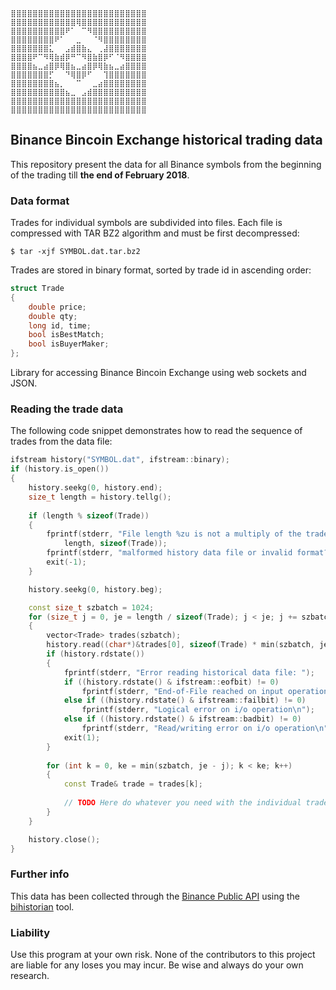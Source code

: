 ```
⣿⣿⣿⣿⣿⣿⣿⣿⣿⣿⣿⣿⣿⣿⣿⣿⣿⣿⣿⣿⣿⣿⣿⣿⣿
⣿⣿⣿⣿⣿⣿⣿⣿⣿⣿⣿⣿⢿⣿⣿⣿⣿⣿⣿⣿⣿⣿⣿⣿⣿
⣿⣿⣿⣿⣿⣿⣿⣿⣿⣿⠟⠁⠀⠉⠻⣿⣿⣿⣿⣿⣿⣿⣿⣿⣿
⣿⣿⣿⣿⣿⣿⣿⣿⠟⠁⠀⠀⣀⠀⠀⠈⠻⣿⣿⣿⣿⣿⣿⣿⣿
⣿⣿⣿⣿⣿⣿⣿⣅⠀⠀⣠⣾⣿⣷⣄⠀⢀⣼⣿⣿⣿⣿⣿⣿⣿
⣿⣿⣿⣿⠟⠉⠻⢿⣷⣾⡿⠛⠉⠻⣿⣷⣿⡿⠋⠈⠻⣿⣿⣿⣿
⣿⣿⣿⣿⣦⣀⣴⣿⡿⢿⣿⣦⣀⣴⣿⡿⢿⣷⣦⣀⣴⣿⣿⣿⣿
⣿⣿⣿⣿⣿⣿⣿⡋⠀⠀⠙⢿⣿⡿⠋⠀⠀⢹⣿⣿⣿⣿⣿⣿⣿
⣿⣿⣿⣿⣿⣿⣿⣿⣦⡀⠀⠀⠉⠀⠀⣀⣴⣿⣿⣿⣿⣿⣿⣿⣿
⣿⣿⣿⣿⣿⣿⣿⣿⣿⣿⣦⣀⠀⣠⣾⣿⣿⣿⣿⣿⣿⣿⣿⣿⣿
⣿⣿⣿⣿⣿⣿⣿⣿⣿⣿⣿⣿⣿⣿⣿⣿⣿⣿⣿⣿⣿⣿⣿⣿⣿
⣿⣿⣿⣿⣿⣿⣿⣿⣿⣿⣿⣿⣿⣿⣿⣿⣿⣿⣿⣿⣿⣿⣿⣿⣿
```

## Binance Bincoin Exchange historical trading data

This repository present the data for all Binance symbols from the beginning of the trading till **the end of February 2018**. 

### Data format

Trades for individual symbols are subdivided into files. Each file is compressed with TAR BZ2 algorithm and must be first decompressed:

```
$ tar -xjf SYMBOL.dat.tar.bz2
```

Trades are stored in binary format, sorted by trade id in ascending order:

```cpp
struct Trade
{
	double price;
	double qty;
	long id, time;
	bool isBestMatch;
	bool isBuyerMaker;
};
```
Library for accessing Binance Bincoin Exchange using web sockets and JSON.

### Reading the trade data

The following code snippet demonstrates how to read the sequence of trades from the data file:

```cpp
ifstream history("SYMBOL.dat", ifstream::binary);
if (history.is_open())
{
	history.seekg(0, history.end);
	size_t length = history.tellg();
	
	if (length % sizeof(Trade))
	{
		fprintf(stderr, "File length %zu is not a multiply of the trade record size %zu\n",
			length, sizeof(Trade));
		fprintf(stderr, "malformed history data file or invalid format?\n");
		exit(-1);
	}

	history.seekg(0, history.beg);

	const size_t szbatch = 1024;
	for (size_t j = 0, je = length / sizeof(Trade); j < je; j += szbatch)
	{
		vector<Trade> trades(szbatch);
		history.read((char*)&trades[0], sizeof(Trade) * min(szbatch, je - j));
		if (history.rdstate())
		{
			fprintf(stderr, "Error reading historical data file: ");
			if ((history.rdstate() & ifstream::eofbit) != 0)
				fprintf(stderr, "End-of-File reached on input operation\n");
			else if ((history.rdstate() & ifstream::failbit) != 0)
				fprintf(stderr, "Logical error on i/o operation\n");
			else if ((history.rdstate() & ifstream::badbit) != 0)
				fprintf(stderr, "Read/writing error on i/o operation\n");
			exit(1);
		}
	
		for (int k = 0, ke = min(szbatch, je - j); k < ke; k++)
		{
			const Trade& trade = trades[k];
		
			// TODO Here do whatever you need with the individual trade
		}
	}

	history.close();
}
```

### Further info

This data has been collected through the [Binance Public API](https://github.com/binance-exchange/binance-official-api-docs/blob/master/rest-api.md) using the [bihistorian](https://github.com/dmikushin/bitrader) tool.

### Liability

Use this program at your own risk. None of the contributors to this project are liable for any loses you may incur. Be wise and always do your own research.
